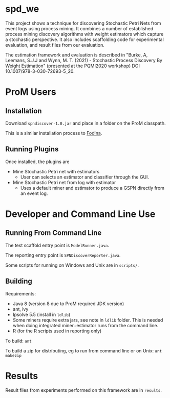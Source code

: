 # spd\_we

This project shows a technique for discovering Stochastic Petri Nets from event logs using process mining. It combines a number of established process mining discovery algorithms with weight estimators which capture a stochastic perspective. It also includes scaffolding code for experimental evaluation, and result files from our evaluation.

The estimation framework and evaluation is described in "Burke, A, Leemans, S.J.J and Wynn, M. T. (2021) - Stochastic Process Discovery By Weight Estimation" (presented at the PQMI2020 workshop) DOI 10.1007/978-3-030-72693-5_20.

# ProM Users

## Installation

Download `spndiscover-1.0.jar` and place in a folder on the ProM classpath.

This is a similar installation process to [Fodina](http://www.processmining.be/fodina/). 

## Running Plugins

Once installed, the plugins are 
+ Mine Stochastic Petri net with estimators
    + User can selects an estimator and classifier through the GUI.
+ Mine Stochastic Petri net from log with estimator
    + Uses a default miner and estimator to produce a GSPN directly from an event log.

# Developer and Command Line Use

## Running From Command Line

The test scaffold entry point is `ModelRunner.java`.

The reporting entry point is `SPNDiscoverReporter.java`.

Some scripts for running on Windows and Unix are in `scripts/`.

## Building

Requirements: 
 + Java 8 (version 8 due to ProM required JDK version)
 + ant, ivy
 + lpsolve 5.5 (install in `ldlib`)
 + Some miners require extra jars, see note in `ldlib` folder. This is needed when doing integrated miner+estimator runs from the command line.
 + R (for the R scripts used in reporting only)

To build:
`ant`

To build a zip for distributing, eg to run from command line or on Unix:
`ant makezip`

# Results

Result files from experiments performed on this framework are in `results`.
